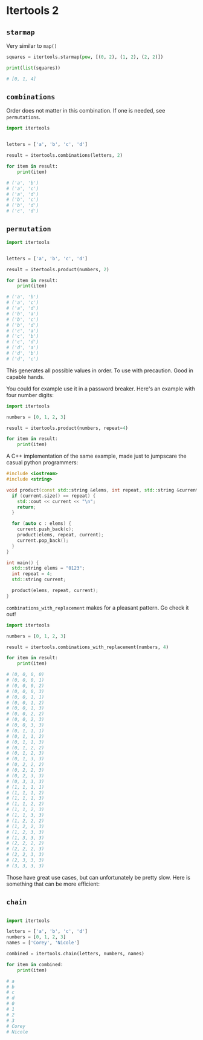 # Itertools 2

## `starmap`

Very similar to `map()`

```python
squares = itertools.starmap(pow, [(0, 2), (1, 2), (2, 2)])

print(list(squares))

# [0, 1, 4]
```

## `combinations`

Order does not matter in this combination. If one is needed, see `permutations`.

```python
import itertools


letters = ['a', 'b', 'c', 'd']

result = itertools.combinations(letters, 2)

for item in result:
    print(item)

# ('a', 'b')
# ('a', 'c')
# ('a', 'd')
# ('b', 'c')
# ('b', 'd')
# ('c', 'd')

```

## `permutation`

```python
import itertools


letters = ['a', 'b', 'c', 'd']

result = itertools.product(numbers, 2)

for item in result:
    print(item)

# ('a', 'b')
# ('a', 'c')
# ('a', 'd')
# ('b', 'a')
# ('b', 'c')
# ('b', 'd')
# ('c', 'a')
# ('c', 'b')
# ('c', 'd')
# ('d', 'a')
# ('d', 'b')
# ('d', 'c')
```

This generates all possible values in order. To use with precaution. Good in capable hands.

You could for example use it in a password breaker. Here's an example with four number digits:

```python
import itertools

numbers = [0, 1, 2, 3]

result = itertools.product(numbers, repeat=4)

for item in result:
    print(item)

```

A C++ implementation of the same example, made just to jumpscare the casual python programmers:

```cpp
#include <iostream>
#include <string>

void product(const std::string &elems, int repeat, std::string &current) {
  if (current.size() == repeat) {
    std::cout << current << "\n";
    return;
  }

  for (auto c : elems) {
    current.push_back(c);
    product(elems, repeat, current);
    current.pop_back();
  }
}

int main() {
  std::string elems = "0123";
  int repeat = 4;
  std::string current;

  product(elems, repeat, current);
}

```


`combinations_with_replacement` makes for a pleasant pattern. Go check it out!

```python
import itertools

numbers = [0, 1, 2, 3]

result = itertools.combinations_with_replacement(numbers, 4)

for item in result:
    print(item)

# (0, 0, 0, 0)
# (0, 0, 0, 1)
# (0, 0, 0, 2)
# (0, 0, 0, 3)
# (0, 0, 1, 1)
# (0, 0, 1, 2)
# (0, 0, 1, 3)
# (0, 0, 2, 2)
# (0, 0, 2, 3)
# (0, 0, 3, 3)
# (0, 1, 1, 1)
# (0, 1, 1, 2)
# (0, 1, 1, 3)
# (0, 1, 2, 2)
# (0, 1, 2, 3)
# (0, 1, 3, 3)
# (0, 2, 2, 2)
# (0, 2, 2, 3)
# (0, 2, 3, 3)
# (0, 3, 3, 3)
# (1, 1, 1, 1)
# (1, 1, 1, 2)
# (1, 1, 1, 3)
# (1, 1, 2, 2)
# (1, 1, 2, 3)
# (1, 1, 3, 3)
# (1, 2, 2, 2)
# (1, 2, 2, 3)
# (1, 2, 3, 3)
# (1, 3, 3, 3)
# (2, 2, 2, 2)
# (2, 2, 2, 3)
# (2, 2, 3, 3)
# (2, 3, 3, 3)
# (3, 3, 3, 3)

```

Those have great use cases, but can unfortunately be pretty slow. Here is something that can be more efficient:

## `chain`

```python

import itertools

letters = ['a', 'b', 'c', 'd']
numbers = [0, 1, 2, 3]
names = ['Corey', 'Nicole']

combined = itertools.chain(letters, numbers, names)

for item in combined:
    print(item)

# a
# b
# c
# d
# 0
# 1
# 2
# 3
# Corey
# Nicole
```
